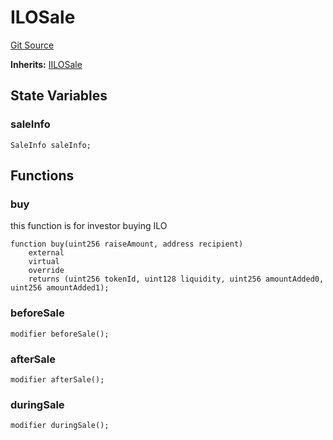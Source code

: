 # ILOSale
[Git Source](https://github.com/KYRDTeam/ilo-contracts/blob/c821b671bb5c9be46c122173f3f384ce7950f2da/src/base/ILOSale.sol)

**Inherits:**
[IILOSale](/src/interfaces/IILOSale.sol/interface.IILOSale.md)


## State Variables
### saleInfo

```solidity
SaleInfo saleInfo;
```


## Functions
### buy

this function is for investor buying ILO


```solidity
function buy(uint256 raiseAmount, address recipient)
    external
    virtual
    override
    returns (uint256 tokenId, uint128 liquidity, uint256 amountAdded0, uint256 amountAdded1);
```

### beforeSale


```solidity
modifier beforeSale();
```

### afterSale


```solidity
modifier afterSale();
```

### duringSale


```solidity
modifier duringSale();
```

